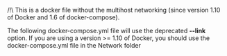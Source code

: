 /!\ This is a docker file without the multihost networking (since version 1.10 of Docker and 1.6 of docker-compose).

The following docker-compose.yml file will use the deprecated **--link** option. If you are using a version >= 1.10 of Docker, you should use the docker-compose.yml file in the Network folder